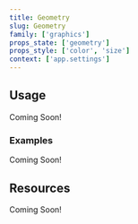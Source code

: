 ```yaml
---
title: Geometry
slug: Geometry
family: ['graphics']
props_state: ['geometry']
props_style: ['color', 'size']
context: ['app.settings']
---
```


## Usage

<p class="feedback bare emoji:default">Coming Soon!</p>

### Examples

<p class="feedback bare emoji:default">Coming Soon!</p>

## Resources

<p class="feedback bare emoji:default">Coming Soon!</p>
